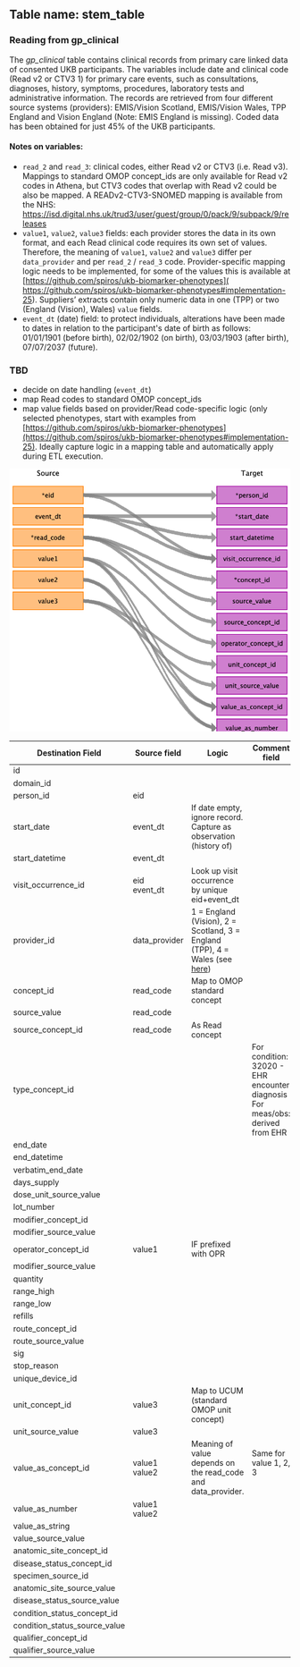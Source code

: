 ## Table name: stem_table

### Reading from gp_clinical

The _gp_clinical_ table contains clinical records from primary care linked data of consented UKB participants.
The variables include date and clinical code (Read v2 or CTV3 1) for primary care events, 
such as consultations, diagnoses, history, symptoms, procedures, laboratory tests and administrative information.
The records are retrieved from four different source systems (providers): EMIS/Vision Scotland, EMIS/Vision Wales, 
TPP England and Vision England (Note: EMIS England is missing).
Coded data has been obtained for just 45% of the UKB participants.

#### Notes on variables:
- `read_2` and `read_3`: clinical codes, either Read v2 or CTV3 (i.e. Read v3). 
Mappings to standard OMOP concept_ids are only available for Read v2 codes in Athena,
but CTV3 codes that overlap with Read v2 could be also be mapped.
A READv2-CTV3-SNOMED mapping is available from the NHS: https://isd.digital.nhs.uk/trud3/user/guest/group/0/pack/9/subpack/9/releases
- `value1`, `value2`, `value3` fields: each provider stores the data in its own format, 
and each Read clinical code requires its own set of values. 
Therefore, the meaning of `value1`, `value2` and `value3` differ per `data_provider` and per `read_2` / `read_3` code. 
Provider-specific mapping logic needs to be implemented, 
for some of the values this is available at [https://github.com/spiros/ukb-biomarker-phenotypes](
https://github.com/spiros/ukb-biomarker-phenotypes#implementation-25).
Suppliers’ extracts contain only numeric data in one (TPP) or two (England (Vision), Wales) `value` fields.
- `event_dt` (date) field: to protect individuals, alterations have been made to dates in relation to the participant's
 date of birth as follows: 01/01/1901 (before birth), 02/02/1902 (on birth), 03/03/1903 (after birth), 07/07/2037 (future). 
 
 
### TBD
 - decide on date handling (`event_dt`)
 - map Read codes to standard OMOP concept_ids
 - map value fields based on provider/Read code-specific logic (only selected phenotypes, 
 start with examples from [https://github.com/spiros/ukb-biomarker-phenotypes](https://github.com/spiros/ukb-biomarker-phenotypes#implementation-25).
 Ideally capture logic in a mapping table and automatically apply during ETL execution.

![](md_files/image1.png)

| Destination Field | Source field | Logic | Comment field |
| --- | --- | --- | --- |
| id |  |  |  |
| domain_id |  |  |  |
| person_id | eid |  |  |
| start_date | event_dt | If date empty, ignore record. Capture as observation (history of) |  |
| start_datetime | event_dt |  |  |
| visit_occurrence_id | eid<br>event_dt | Look up visit occurrence by unique eid+event_dt<br> |  |
| provider_id | data_provider | 1 = England (Vision), 2 = Scotland, 3 = England (TPP), 4 = Wales (see [here](https://biobank.ctsu.ox.ac.uk/crystal/coding.cgi?id=626)) |  |
| concept_id | read_code | Map to OMOP standard concept |  |
| source_value | read_code |  |  |
| source_concept_id | read_code | As Read concept |  |
| type_concept_id |  |  | For condition: 32020 - EHR encounter diagnosis  For meas/obs: derived from EHR |
| end_date |  |  |  |
| end_datetime |  |  |  |
| verbatim_end_date |  |  |  |
| days_supply |  |  |  |
| dose_unit_source_value |  |  |  |
| lot_number |  |  |  |
| modifier_concept_id |  |  |  |
| modifier_source_value |  |  |  |
| operator_concept_id | value1 | IF prefixed with OPR |  |
| modifier_source_value |  |  |  |
| quantity |  |  |  |
| range_high |  |  |  |
| range_low |  |  |  |
| refills |  |  |  |
| route_concept_id |  |  |  |
| route_source_value |  |  |  |
| sig |  |  |  |
| stop_reason |  |  |  |
| unique_device_id |  |  |  |
| unit_concept_id | value3 | Map to UCUM (standard OMOP unit concept) |  |
| unit_source_value | value3 |  |  |
| value_as_concept_id | value1<br>value2 | Meaning of value depends on the read_code and data_provider.<br> | Same for value 1, 2, 3<br><br> |
| value_as_number | value1<br>value2 |  |  |
| value_as_string |  |  |  |
| value_source_value |  |  |  |
| anatomic_site_concept_id |  |  |  |
| disease_status_concept_id |  |  |  |
| specimen_source_id |  |  |  |
| anatomic_site_source_value |  |  |  |
| disease_status_source_value |  |  |  |
| condition_status_concept_id |  |  |  |
| condition_status_source_value |  |  |  |
| qualifier_concept_id |  |  |  |
| qualifier_source_value |  |  |  |
